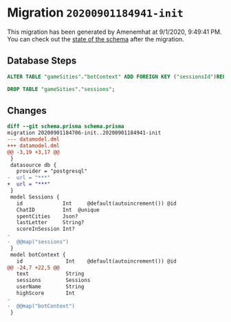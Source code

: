 # Migration `20200901184941-init`

This migration has been generated by Amenemhat at 9/1/2020, 9:49:41 PM.
You can check out the [state of the schema](./schema.prisma) after the migration.

## Database Steps

```sql
ALTER TABLE "gameSities"."botContext" ADD FOREIGN KEY ("sessionsId")REFERENCES "gameSities"."Sessions"("id") ON DELETE CASCADE ON UPDATE CASCADE

DROP TABLE "gameSities"."sessions";
```

## Changes

```diff
diff --git schema.prisma schema.prisma
migration 20200901184706-init..20200901184941-init
--- datamodel.dml
+++ datamodel.dml
@@ -3,19 +3,17 @@
 }
 datasource db {
   provider = "postgresql"
-  url = "***"
+  url = "***"
 }
 model Sessions {
   id             Int     @default(autoincrement()) @id
   ChatID         Int  @unique
   spentCities    Json?
   lastLetter     String?
   scoreInSession Int?
-
-  @@map("sessions")
 }
 model botContext {
   id              Int    @default(autoincrement()) @id
@@ -24,7 +22,5 @@
   text            String
   sessions        Sessions
   userName        String
   highScore       Int
-
-  @@map("botContext")
 }
```


